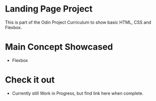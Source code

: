 # Landing Page Project

This is part of the Odin Project Curriculum to show basic HTML, CSS and Flexbox.

# Main Concept Showcased

- Flexbox

# Check it out

- Currently still Work in Progress, but find link here when complete.
